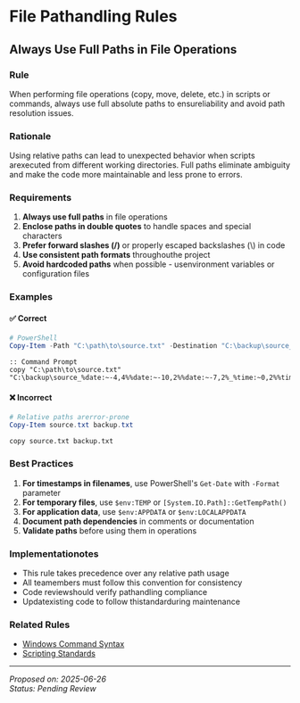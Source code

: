 # File Pathandling Rules

## Always Use Full Paths in File Operations

### Rule
When performing file operations (copy, move, delete, etc.) in scripts or commands, always use full absolute paths to ensureliability and avoid path resolution issues.

### Rationale
Using relative paths can lead to unexpected behavior when scripts arexecuted from different working directories. Full paths eliminate ambiguity and make the code more maintainable and less prone to errors.

### Requirements

1. **Always use full paths** in file operations
2. **Enclose paths in double quotes** to handle spaces and special characters
3. **Prefer forward slashes (/)** or properly escaped backslashes (\\) in code
4. **Use consistent path formats** throughouthe project
5. **Avoid hardcoded paths** when possible - usenvironment variables or configuration files

### Examples

#### ✅ Correct
```powershell
# PowerShell
Copy-Item -Path "C:\path\to\source.txt" -Destination "C:\backup\source_$(Get-Date -Format 'yyyyMMdd_HHmmss').txt"
```

```batch
:: Command Prompt
copy "C:\path\to\source.txt" "C:\backup\source_%date:~-4,4%%date:~-10,2%%date:~-7,2%_%time:~0,2%%time:~3,2%.txt"
```

#### ❌ Incorrect
```powershell
# Relative paths arerror-prone
Copy-Item source.txt backup.txt
```

```batch
copy source.txt backup.txt
```

### Best Practices

1. **For timestamps in filenames**, use PowerShell's `Get-Date` with `-Format` parameter
2. **For temporary files**, use `$env:TEMP` or `[System.IO.Path]::GetTempPath()`
3. **For application data**, use `$env:APPDATA` or `$env:LOCALAPPDATA`
4. **Document path dependencies** in comments or documentation
5. **Validate paths** before using them in operations

### Implementationotes

- This rule takes precedence over any relative path usage
- All teamembers must follow this convention for consistency
- Code reviewshould verify pathandling compliance
- Updatexisting code to follow thistandarduring maintenance

### Related Rules
- [Windows Command Syntax](./windows_command_syntax.md)
- [Scripting Standards](./scripting_standards.md)

---
*Proposed on: 2025-06-26*  
*Status: Pending Review*
